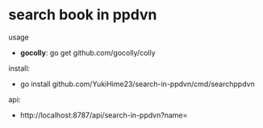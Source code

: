 # search book in ppdvn

usage
 - **gocolly**: go get github.com/gocolly/colly

install:
 - go install github.com/YukiHime23/search-in-ppdvn/cmd/searchppdvn

api:
 - http://localhost:8787/api/search-in-ppdvn?name=